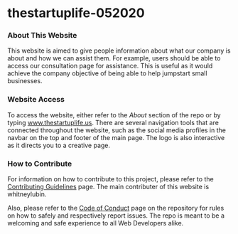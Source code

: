 # thestartuplife-052020

### About This Website
This website is aimed to give people information about what our company is about and how we can assist them. For example, users should be 
able to access our consultation page for assistance. This is useful as it would achieve the company objective of 
being able to help jumpstart small businesses.

### Website Access
To access the website, either refer to the *About* section of the repo or by typing www.thestartuplife.us. There are several navigation 
tools that are connected throughout the website, such as the social media profiles in the navbar on the top and footer of the main 
page. The logo is also interactive as it directs you to a creative page.  

### How to Contribute
For information on how to contribute to this project, please refer to the [Contributing Guidelines](CONTRIBUTING.md) page. The main contributer of this 
website is whitneylubin.

Also, please refer to the [Code of Conduct](CODE_OF_CONDUCT.md) page on the repository for rules on how to safely and respectively report issues. The repo
is meant to be a welcoming and safe experience to all Web Developers alike.

